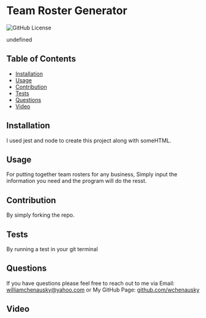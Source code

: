 
# Team Roster Generator
  ![GitHub License](https://img.shields.io/badge/license-MIT-blue.svg) <br>


  undefined

  ## Table of Contents
  * [Installation](#Installation)
  * [Usage](#usage)
  * [Contribution](#Contribution)
  * [Tests](#Tests)
  * [Questions](#Questions)
  * [Video](#Video)

  ## Installation
  I used jest and node to create this project along with someHTML.

  ## Usage
  For putting together team rosters for any business, Simply input the information you need and the program will do the resst.

  ## Contribution
  By simply forking the repo.

  ## Tests
  By running a test in your git terminal

  ## Questions
  If you have questions please feel free to reach out to me via
  Email: [williamchenausky@yahoo.com](williamchenausky@yahoo.com)
  or
  My GitHub Page: [github.com/wchenausky](github.com/wchenausky)
  
  ## Video

